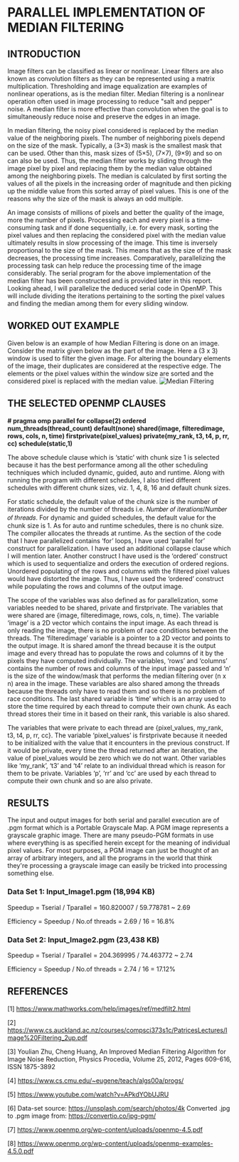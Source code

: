 # PARALLEL IMPLEMENTATION OF MEDIAN FILTERING

## INTRODUCTION
Image filters can be classified as linear or nonlinear. Linear filters are also known as convolution filters as they can be represented using a matrix multiplication. Thresholding and image equalization are examples of nonlinear operations, as is the median filter. Median filtering is a nonlinear operation often used in image processing to reduce "salt and pepper" noise. A median filter is more effective than convolution when the goal is to simultaneously reduce noise and preserve the edges in an image.

In median filtering, the noisy pixel considered is replaced by the median value of the neighboring pixels. The number of neighboring pixels depend on the size of the mask. Typically, a (3×3) mask is the smallest mask that can be used. Other than this, mask sizes of (5×5), (7×7), (9×9) and so on can also be used. Thus, the median filter works by sliding through the image pixel by pixel and replacing them by the median value obtained among the neighboring pixels. The median is calculated by first sorting the values of all the pixels in the increasing order of magnitude and then picking up the middle value from this sorted array of pixel values. This is one of the reasons why the size of the mask is always an odd multiple.

An image consists of millions of pixels and better the quality of the image, more the number of pixels. Processing each and every pixel is a time-consuming task and if done sequentially, i.e. for every mask, sorting the pixel values and then replacing the considered pixel with the median value ultimately results in slow processing of the image. This time is inversely proportional to the size of the mask. This means that as the size of the mask decreases, the processing time increases.
Comparatively, parallelizing the processing task can help reduce the processing time of the image considerably. The serial program for the above implementation of the median filter has been constructed and is provided later in this report. Looking ahead, I will parallelize the deduced serial code in OpenMP. This will include dividing the iterations pertaining to the sorting the pixel values and finding the median among them for every sliding window.

## WORKED OUT EXAMPLE
Given below is an example of how Median Filtering is done on an image. Consider the matrix given below as the part of the image. Here a (3 x 3) window is used to filter the given image. For altering the boundary elements of the image, their duplicates are considered at the respective edge. The elements or the pixel values within the window size are sorted and the considered pixel is replaced with the median value.
![Median Filtering](http://what-when-how.com/wp-content/uploads/2011/09/tmp6198.png)

## THE SELECTED OPENMP CLAUSES

**# pragma omp parallel for collapse(2) ordered num_threads(thread_count) default(none) shared(image, filteredimage, rows, cols, n, time) firstprivate(pixel_values) private(my_rank, t3, t4, p, rr, cc) schedule(static,1)**

The above schedule clause which is ‘static’ with chunk size 1 is selected because it has the best performance among all the other scheduling techniques which included dynamic, guided, auto and runtime. Along with running the program with different schedules, I also tried different schedules with different chunk sizes, viz. 1, 4, 8, 16 and default chunk sizes.

For static schedule, the default value of the chunk size is the number of iterations divided by the number of threads i.e. 𝑁𝑢𝑚𝑏𝑒𝑟 𝑜𝑓 𝑖𝑡𝑒𝑟𝑎𝑡𝑖𝑜𝑛𝑠/𝑁𝑢𝑚𝑏𝑒𝑟 𝑜𝑓 𝑡ℎ𝑟𝑒𝑎𝑑𝑠. For dynamic and guided schedules, the default value for the chunk size is 1. As for auto and runtime schedules, there is no chunk size. The compiler allocates the threads at runtime.
As the section of the code that I have parallelized contains ‘for’ loops, I have used ‘parallel for’ construct for parallelization. I have used an additional collapse clause which I will mention later. Another construct I have used is the ‘ordered’ construct which is used to sequentialize and orders the execution of ordered regions. Unordered populating of the rows and columns with the filtered pixel values would have distorted the image. Thus, I have used the ‘ordered’ construct while populating the rows and columns of the output image.

The scope of the variables was also defined as for parallelization, some variables needed to be shared, private and firstprivate. The variables that were shared are {image, filteredimage, rows, cols, n, time}. The variable ‘image’ is a 2D vector which contains the input image. As each thread is only reading the image, there is no problem of race conditions between the threads. The ‘filteredimage’ variable is a pointer to a 2D vector and points to the output image. It is shared amonf the thread because it is the output image and every thread has to populate the rows and columns of it by the pixels they have computed individually. The variables, ‘rows’ and ‘columns’ contains the number of rows and columns of the input image passed and ‘n’ is the size of the window/mask that performs the median filtering over (n x n) area in the image. These variables are also shared among the threads because the threads only have to read them and so there is no problem of race conditions. The last shared variable is ‘time’ which is an array used to store the time required by each thread to compute their own chunk. As each thread stores their time in it based on their rank, this variable is also shared.

The variables that were private to each thread are {pixel_values, my_rank, t3, t4, p, rr, cc}. The variable ‘pixel_values’ is firstprivate because it needed to be initialized with the value that it encounters in the previous construct. If it would be private, every time the thread returned after an iteration, the value of pixel_values would be zero which we do not want. Other variables like ‘my_rank’, ‘t3’ and ‘t4’ relate to an individual thread which is reason for them to be private. Variables ‘p’, ‘rr’ and ‘cc’ are used by each thread to compute their own chunk and so are also private.

## RESULTS
The input and output images for both serial and parallel execution are of .pgm format which is a Portable Grayscale Map. A PGM image represents a grayscale graphic image. There are many pseudo-PGM formats in use where everything is as specified herein except for the meaning of individual pixel values. For most purposes, a PGM image can just be thought of an array of arbitrary integers, and all the programs in the world that think they're processing a grayscale image can easily be tricked into processing something else. 
### Data Set 1: Input_Image1.pgm (18,994 KB)
Speedup = Tserial / Tparallel
        = 160.820007 / 59.778781
        ~ 2.69

Efficiency = Speedup / No.of threads
           = 2.69 / 16
           = 16.8%
           
### Data Set 2: Input_Image2.pgm (23,438 KB)
Speedup = Tserial / Tparallel
        = 204.369995 / 74.463772
        ~ 2.74

Efficiency = Speedup / No.of threads
           = 2.74 / 16 
           = 17.12%

## REFERENCES
[1] https://www.mathworks.com/help/images/ref/medfilt2.html

[2] https://www.cs.auckland.ac.nz/courses/compsci373s1c/PatricesLectures/Image%20Filtering_2up.pdf

[3] Youlian Zhu, Cheng Huang, An Improved Median Filtering Algorithm for Image Noise Reduction, Physics Procedia, Volume 25, 2012, Pages 609-616, ISSN 1875-3892

[4] https://www.cs.cmu.edu/~eugene/teach/algs00a/progs/

[5] https://www.youtube.com/watch?v=APkdYObUJRU

[6] Data-set source: https://unsplash.com/search/photos/4k Converted .jpg to .pgm image from: https://convertio.co/jpg-pgm/

[7] https://www.openmp.org/wp-content/uploads/openmp-4.5.pdf

[8] https://www.openmp.org/wp-content/uploads/openmp-examples-4.5.0.pdf

